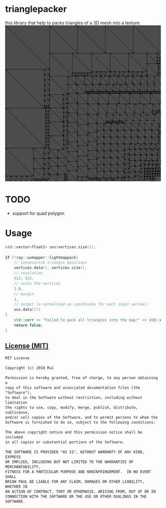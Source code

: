 # trianglepacker
this library that help to packs triangles of a 3D mesh into a texture.
![preview.png](preview.png)

# TODO
* support for quad polygon

# Usage
```c++
std::vector<float2> uvs(vertices.size());

if (!ray::uvmapper::lightmappack(
    // consecutive triangle positions
    vertices.data(), vertices.size(), 
    // resolution
    512, 512, 
    // scale the vertices
    1.0, 
    // margin
    1, 
    // output (a normalized uv coordinate for each input vertex):
    uvs.data()))
{
    std::cerr << "Failed to pack all triangles into the map!" << std::endl;
    return false;
}
```

[License (MIT)](https://raw.githubusercontent.com/ray-cast/trianglepacker/master/LICENSE.txt)
-------------------------------------------------------------------------------
    MIT License

    Copyright (c) 2018 Rui

	Permission is hereby granted, free of charge, to any person obtaining a
	copy of this software and associated documentation files (the "Software"),
	to deal in the Software without restriction, including without limitation
	the rights to use, copy, modify, merge, publish, distribute, sublicense,
	and/or sell copies of the Software, and to permit persons to whom the
	Software is furnished to do so, subject to the following conditions:

	The above copyright notice and this permission notice shall be included
	in all copies or substantial portions of the Software.

	THE SOFTWARE IS PROVIDED "AS IS", WITHOUT WARRANTY OF ANY KIND, EXPRESS
	OR IMPLIED, INCLUDING BUT NOT LIMITED TO THE WARRANTIES OF MERCHANTABILITY,
	FITNESS FOR A PARTICULAR PURPOSE AND NONINFRINGEMENT.  IN NO EVENT SHALL
	BRIAN PAUL BE LIABLE FOR ANY CLAIM, DAMAGES OR OTHER LIABILITY, WHETHER IN
	AN ACTION OF CONTRACT, TORT OR OTHERWISE, ARISING FROM, OUT OF OR IN
	CONNECTION WITH THE SOFTWARE OR THE USE OR OTHER DEALINGS IN THE SOFTWARE.
